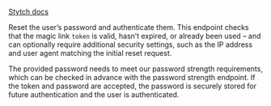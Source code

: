 [Stytch docs](https://stytch.com/docs/api/password-email-reset)

Reset the user’s password and authenticate them. This endpoint checks that the magic link `token` is valid, hasn’t expired, or already been used – and can optionally require additional security settings, such as the IP address and user agent matching the initial reset request.

The provided password needs to meet our password strength requirements, which can be checked in advance with the password strength endpoint. If the token and password are accepted, the password is securely stored for future authentication and the user is authenticated.
